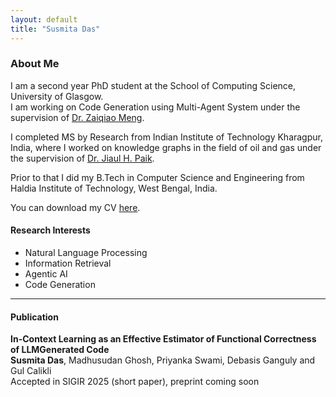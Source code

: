 ```yaml
---
layout: default
title: "Susmita Das"
---
```





###  About Me

I am a second year PhD student at the School of Computing Science, University of Glasgow.  
I am working on Code Generation using Multi-Agent System under the supervision of [Dr. Zaiqiao Meng](https://mengzaiqiao.github.io/).

I completed MS by Research from Indian Institute of Technology Kharagpur, India, where I worked on knowledge graphs in the field of oil and gas under the supervision of [Dr. Jiaul H. Paik](https://jiaul.github.io/).

Prior to that I did my B.Tech in Computer Science and Engineering from Haldia Institute of Technology, West Bengal, India.

You can download my CV <a href="assets/Susmita_Das_UofG.pdf" download>here</a>.

 




#### Research Interests

- Natural Language Processing  
- Information Retrieval  
- Agentic AI  
- Code Generation

---


#### Publication  
**In-Context Learning as an Effective Estimator of Functional Correctness of LLMGenerated Code**  <br>
**Susmita Das**, Madhusudan Ghosh, Priyanka Swami, Debasis Ganguly and Gul Calikli  <br>
Accepted in SIGIR 2025 (short paper), preprint coming soon





